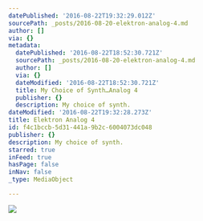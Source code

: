 ```yaml
---
datePublished: '2016-08-22T19:32:29.012Z'
sourcePath: _posts/2016-08-20-elektron-analog-4.md
author: []
via: {}
metadata:
  datePublished: '2016-08-22T18:52:30.721Z'
  sourcePath: _posts/2016-08-20-elektron-analog-4.md
  author: []
  via: {}
  dateModified: '2016-08-22T18:52:30.721Z'
  title: My Choice of Synth…Analog 4
  publisher: {}
  description: My choice of synth.
dateModified: '2016-08-22T19:32:28.273Z'
title: Elektron Analog 4
id: f4c1bccb-5d31-441a-9b2c-6004073dc048
publisher: {}
description: My choice of synth.
starred: true
inFeed: true
hasPage: false
inNav: false
_type: MediaObject

---
```

![](https://the-grid-user-content.s3-us-west-2.amazonaws.com/fe476872-d278-42c7-930b-4b913ab68eba.jpg)